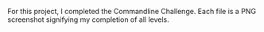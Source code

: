 For this project, I completed the Commandline Challenge. Each file is a PNG screenshot signifying my completion of all levels.


